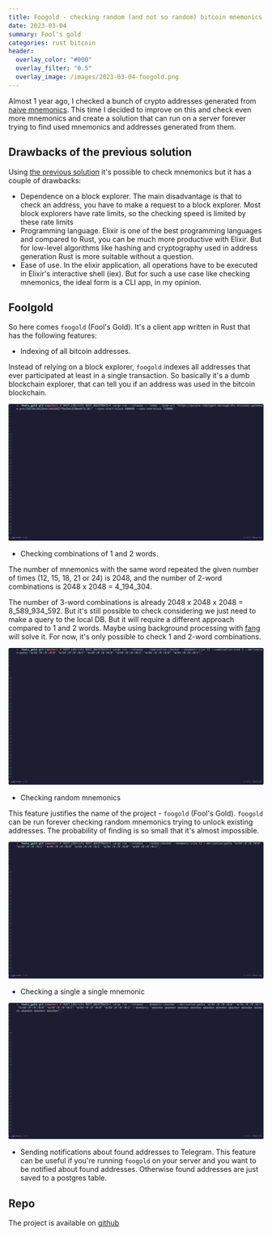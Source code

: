 ```yaml
---
title: Foogold - checking random (and not so random) bitcoin mnemonics
date: 2023-03-04
summary: Fool's gold
categories: rust bitcoin
header:
  overlay_color: "#000"
  overlay_filter: "0.5"
  overlay_image: /images/2023-03-04-foogold.png
---
```


Almost 1 year ago, I checked a bunch of crypto addresses generated from [naive mnemonics](/common/hack/). This time I decided to improve on this and check even more mnemonics and create a solution that can run on a server forever trying to find used mnemonics and addresses generated from them.

## Drawbacks of the previous solution

Using [the previous solution](https://github.com/ayrat555/treasure_hunter) it's possible to check mnemonics but it has a couple of drawbacks:

- Dependence on a block explorer. The main disadvantage is that to check an address, you have to make a request to a block explorer. Most block explorers have rate limits, so the checking speed is limited by these rate limits
- Programming language. Elixir is one of the best programming languages and compared to Rust, you can be much more productive with Elixir. But for low-level algorithms like hashing and cryptography used in address generation Rust is more suitable without a question.
- Ease of use. In the elixir application, all operations have to be executed in Elixir's interactive shell (iex). But for such a use case like checking mnemonics, the ideal form is a CLI app, in my opinion.

## Foolgold

So here comes `foogold` (Fool's Gold). It's a client app written in Rust that has the following features:

- Indexing of all bitcoin addresses.

Instead of relying on a block explorer, `foogold` indexes all addresses that ever participated at least in a single transaction. So basically it's a dumb blockchain explorer, that can tell you if an address was used in the bitcoin blockchain.

![index](/images/2023-03-04-demo1.gif)

- Checking combinations of 1 and 2 words.

The number of mnemonics with the same word repeated the given number of times (12, 15, 18, 21 or 24) is 2048, and the number of 2-word combinations is 2048 x 2048 = 4_194_304.

The number of 3-word combinations is already 2048 x 2048 x 2048 = 8_589_934_592.  But it's still possible to check considering we just need to make a query to the local DB. But it will require a different approach compared to 1 and 2 words. Maybe using background processing with [fang](https://github.com/ayrat555/fang) will solve it. For now, it's only possible to check 1 and 2-word combinations.

![index](/images/2023-03-04-demo2.gif)

- Checking random mnemonics

This feature justifies the name of the project - `foogold` (Fool's Gold). `foogold` can be run forever checking random mnemonics trying to unlock existing addresses. The probability of finding is so small that it's almost impossible.

![index](/images/2023-03-04-demo3.gif)

- Checking a single a single mnemonic

![index](/images/2023-03-04-demo4.gif)

- Sending notifications about found addresses to Telegram. This feature can be useful if you're running `foogold` on your server and you want to be notified about found addresses. Otherwise found addresses are just saved to a postgres table.

## Repo

The project is available on [github](https://github.com/ayrat555/foogold)
